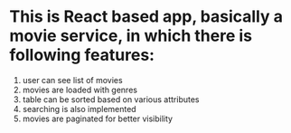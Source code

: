 # This is React based app, basically a movie service, in which there is following features:
1. user can see list of movies
2. movies are loaded with genres
3. table can be sorted based on various attributes
4. searching is also implemented 
5. movies are paginated for better visibility
